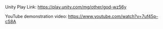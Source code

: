 Unity Play Link: https://play.unity.com/mg/other/god-wz56y

YouTube demonstration video: https://www.youtube.com/watch?v=7uf45p-cS8A
